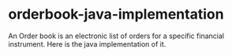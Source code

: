 # orderbook-java-implementation
An Order book is an electronic list of orders for a specific financial instrument. Here is the java implementation of it.

